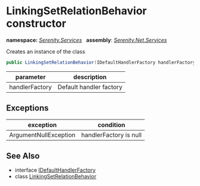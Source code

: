 # LinkingSetRelationBehavior constructor
**namespace:** *[Serenity.Services](../../README.md#serenity.services-namespace)*   **assembly**: *[Serenity.Net.Services](../../README.md)*

Creates an instance of the class

```csharp
public LinkingSetRelationBehavior(IDefaultHandlerFactory handlerFactory)
```

| parameter | description |
| --- | --- |
| handlerFactory | Default handler factory |

## Exceptions

| exception | condition |
| --- | --- |
| ArgumentNullException | handlerFactory is null |

## See Also

* interface [IDefaultHandlerFactory](../IDefaultHandlerFactory.md)
* class [LinkingSetRelationBehavior](../LinkingSetRelationBehavior.md)